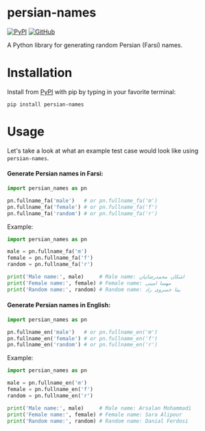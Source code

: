 # persian-names

[![PyPI](https://img.shields.io/pypi/v/persian-names)](https://pypi.org/project/persian-names)
[![GitHub](https://img.shields.io/github/license/armanyazdi/persian-names)](https://pypi.org/project/persian-names)

A Python library for generating random Persian (Farsi) names.

# Installation

Install from [PyPI](https://pypi.org/project/persian-names) with pip by typing in your favorite terminal:

`pip install persian-names`

# Usage

Let's take a look at what an example test case would look like using `persian-names`.

#### Generate Persian names in Farsi:

```python
import persian_names as pn

pn.fullname_fa('male')   # or pn.fullname_fa('m')
pn.fullname_fa('female') # or pn.fullname_fa('f')
pn.fullname_fa('random') # or pn.fullname_fa('r')
```
Example:
```python
import persian_names as pn

male = pn.fullname_fa('m')
female = pn.fullname_fa('f')
random = pn.fullname_fa('r')

print('Male name:', male)     # Male name: اشکان محمدرضائیان
print('Female name:', female) # Female name: مهسا امینی
print('Random name:', random) # Random name: بیتا خسروی راد
```

#### Generate Persian names in English:

```python
import persian_names as pn

pn.fullname_en('male')   # or pn.fullname_en('m')
pn.fullname_en('female') # or pn.fullname_en('f')
pn.fullname_en('random') # or pn.fullname_en('r')
```
Example:
```python
import persian_names as pn

male = pn.fullname_en('m')
female = pn.fullname_en('f')
random = pn.fullname_en('r')

print('Male name:', male)     # Male name: Arsalan Mohammadi
print('Female name:', female) # Female name: Sara Alipour
print('Random name:', random) # Random name: Danial Ferdosi
```